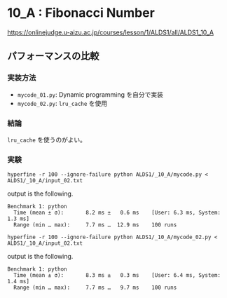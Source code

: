 # 10_A : Fibonacci Number

https://onlinejudge.u-aizu.ac.jp/courses/lesson/1/ALDS1/all/ALDS1_10_A

## パフォーマンスの比較

### 実装方法

- `mycode_01.py`: Dynamic programming を自分で実装
- `mycode_02.py`: `lru_cache` を使用

### 結論

`lru_cache` を使うのがよい。

### 実験

```
hyperfine -r 100 --ignore-failure python ALDS1/_10_A/mycode.py < ALDS1/_10_A/input_02.txt
```

output is the following.

```
Benchmark 1: python
  Time (mean ± σ):       8.2 ms ±   0.6 ms    [User: 6.3 ms, System: 1.3 ms]
  Range (min … max):     7.7 ms …  12.9 ms    100 runs
```

```
hyperfine -r 100 --ignore-failure python ALDS1/_10_A/mycode_02.py < ALDS1/_10_A/input_02.txt
```

output is the following.

```
Benchmark 1: python
  Time (mean ± σ):       8.3 ms ±   0.3 ms    [User: 6.4 ms, System: 1.4 ms]
  Range (min … max):     7.7 ms …   9.7 ms    100 runs
```
